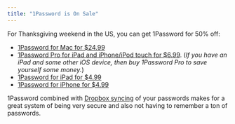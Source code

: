```yaml
---
title: "1Password is On Sale"
---
```

<p>For Thanksgiving weekend in the US, you can get 1Password for 50% off:</p>
<ul>
<li><a href="https://click.linksynergy.com/fs-bin/stat?id=6PFrOqNV4B8&offerid=146261&type=3&subid=0&tmpid=1826&RD_PARM1=http%253A%252F%252Fitunes.apple.com%252Fca%252Fapp%252F1password%252Fid443987910%253Fmt%253D12%2526uo%253D4%2526partnerId%253D30" target="itunes_store">1Password for Mac for $24.99</a></li>
<li><a href="https://click.linksynergy.com/fs-bin/stat?id=6PFrOqNV4B8&offerid=146261&type=3&subid=0&tmpid=1826&RD_PARM1=http%253A%252F%252Fitunes.apple.com%252Fca%252Fapp%252F1password-pro%252Fid319898689%253Fmt%253D8%2526uo%253D4%2526partnerId%253D30" target="itunes_store">1Password Pro for iPad and iPhone/iPod touch for $6.99</a>. (<em>If you have an iPad and some other iOS device, then buy 1Password Pro to save yourself some money.</em>)</li>
<li><a href="https://click.linksynergy.com/fs-bin/stat?id=6PFrOqNV4B8&offerid=146261&type=3&subid=0&tmpid=1826&RD_PARM1=http%253A%252F%252Fitunes.apple.com%252Fca%252Fapp%252F1password-for-ipad%252Fid364747489%253Fmt%253D8%2526uo%253D4%2526partnerId%253D30" target="itunes_store">1Password for iPad for $4.99</a></li>
<li><a href="https://click.linksynergy.com/fs-bin/stat?id=6PFrOqNV4B8&offerid=146261&type=3&subid=0&tmpid=1826&RD_PARM1=http%253A%252F%252Fitunes.apple.com%252Fca%252Fapp%252F1password-for-iphone%252Fid285897618%253Fmt%253D8%2526uo%253D4%2526partnerId%253D30" target="itunes_store">1Password for iPhone for $4.99</a></li>
</ul>
<p>1Password combined with <a href="https://db.tt/czHe7sK">Dropbox syncing</a> of your passwords makes for a great system of being very secure and also not having to remember a ton of passwords.</p>
